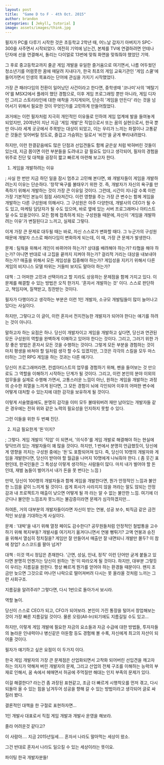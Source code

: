 ```yaml
---
layout: post
title:  "Game D to F - 4th Oct. 2015"
author: brandon
categories: [ Jekyll, tutorial ]
image: assets/images/think.jpg
---
```


필자가 PC를 다루기 시작한 것은 초등학교 2학년 때, 어느날 갑자기 아버지가 SPC-300을 사주면서 시작되었다. 여전히 기억에 남는건, 본체를 TV에 연결하려면 안테나 단자에 선을 연결해서, 돌리는 다이얼로 13번에 맞춰 화면을 맞춰줘야 했었던 기억. 

 그 후로 중고등학교까지 줄곧 게임 개발을 유일한 즐거움으로 여기면서, 나름 어두웠던 청소년기를 어렴풋한 꿈에 매달려 지내다가, 한국 최초의 게임 교육기관인 '게임 스쿨'에 들어가면서 인생의 목표라는 단어에 관심을 가지기 시작했었다. 

 

 가장 큰 패러다임의 전환이 일어났던 사건이라고 한다면, 중학생때 '코나미'사의 '메탈기어'를 MSX2에서 플레이 했던 경험으로,   이후 게임 프로그래밍 뿐만 아니라, 게임 디자인 그리고 스토리라인에 대한 애착을 가지게되어, 단순히 '게임을 만든다' 라는 것을 넘어서기 위해서 필요한 것이 무엇인가를 고민하게 만들어줬었다.



 과거에는 이런 필자처럼 지극히 개인적인 이유들로 인하여 게임 업계에 발을 들여놓게 되었지만, 20여년이 지난 지금 '게임 개발'은 직업으로서 또는 꿈의 실현으로서, 한국 뿐만 아니라 세계 곳곳에서 주목받는 대상이 되었고, 이는 우리가 느끼는 좌절이나 고통같은 것들은 잊어버릴 정도로, 즐겁고 가슴뛰는 일로서 '비전'을 굳게 뿌리내려왔다. 



 하지만, 이런 한결같음에도 많은 단점과 선입견들도 함께 굳은살 처럼 박혀버린 것들이 있는데, 지금 쯤이면 이런 부분들을 도려내고 갈 필요도 있다고 생각되어, 필자의 경험을 위주로 진단 및 대책을 굉장히 짧고 빠르게 마련해 보고자 한다.



 1. 게임을 개발하려는 이유

  ; 사실 한 번만 지금 하던 일을 잠시 멈추고 고민해 본다면, 왜 개발자들이 게임을 개발하려는지 이유는 단순하다. '창작'욕구를 불태우기 위한 것. 즉, 개발자가 자신의 욕구를 만족하기 위해서 개발하는 것이 가장 큰 이유일 것이다. 그런데, 시간이 지나갈 수록 이런 가장 기본적인 본능이 점점 사라져간다. 이런 영향을 주는 가장 큰 변수는 함께 게임을 개발하는 다른 구성원에 의해서다. 그 구성원은 아주 다양한데, 개발사의 CEO가 될 수도 있고, 마케팅 담당자가 될 수도 있으며, 바로 옆에 있는 서버 프로그래머나 아티스트 일 수도 있을것이다. 모든 함께 접촉하게 되는 구성원들 때문에, 자신이 '게임을 개발하려는 이유'가 변질된다고 느끼고, 실제로 그렇다.

 이게 가장 큰 문제로 대두될 때는 바로, 자신 스스로가 변화할 때다. 그 누군가의 구성원 때문에 개발자 스스로 패러다임이 변화하게 되는데, 이 때, 가장 큰 문제가 발생한다. 



 문제 : 팀웍을 위해서 개인이 바뀌어야 하는가? 상대를 배려해야 하는가? 타협을 해야 하는가? 아니면 반대로 내 고집을 끝까지 지켜야 하는가? 걸리적 거리는 대상을 내보내야 하는가? 매출을 위해서 모든 게임성을 집중해야 하는가? 게임성을 지키기 위해서 다른 게임의 비지니스 모델 따위는 거들떠 보지도 말아야 하는가? 



 대책 : 그 어떠한 고민과 선택이라고 할 지라도 상응하는 문제점을 함께 가지고 있다. 이 문제를 해결할 수 있는 방법은 오직 한가지. '혼자서 개발하는 것' 이다. 스스로 판단하고, 책임지며, 질책받고, 칭찬받는 것이다.



 필자가 다행이라고 생각하는 부분은 이런 1인 개발자, 소규모 개발팀들이 많이 늘어나고 있다는 사실이다.

 하지만, 그렇다고 이 글이, 이런 혼자서 전지전능한 개발자가 되어야 한다는 얘기를 하려는 것이 아니다.



 말하고자 하는 요점은 하나. 당신이 개발자이고 게임을 개발하고 싶다면, 당신과 연관된 모든 구성원의 역할을 완벽하게 이해하고 있어야 한다는 것이다. 그리고, 그러기 위한 가장 좋은 방법은 혼자서 모든 것을 수행하는 것이다. 그렇게 모든 부분을 경험하는 것이 마치 평생을 바쳐야 할 일처럼 생각 할 수도 있겠지만, 그것은 각각의 스킬을 모두 마스터하는 그런 RPG 게임을 하는 것과는 다른 얘기다.

 당신이 프로그래머라면, 컨셉아티스트의 업무를 경험하기 위해, 펜을 들어보는 것 만으로도 그 역할을 이해하기 시작하는 단계가 될 것이다. 그리고, 이런 본인의 분야 이외의 업무들을 실제로 수행해 가면서, 고통스러운 느낌이 아닌, 원하는 게임을 개발하는 과정의 순수한 희열을 느끼게 된다면, 그 모든 경험이 뇌에 각인되어 이후의 어떠한 변수에 어떻게 대처할 수 있는지에 대한 감각을 보유하게 될 것이다.



 이렇게 서술했음에도, 분명히 감각을 이미 모두 불태워버려 재만 남아있는 개발자들 같은 경우에는 전혀 위와 같은 노력의 필요성을 인지하지 못할 수 있다. 



 그런 이들을 위한 두 번째 진단.



 2. 지금 필요한게 '돈'이지?

 ; 그렇다. 게임 개발이 '직업' 이 되면서, '의식주'를 게임 개발로 해결해야 하는 현실에 맞닥뜨려 있는 개발자들이 꽤 많을 것이다. 하지만, 1 번에서 분명히 언급했듯이, 당신에게 영향을 끼치는 구성원 중에는 '돈'도 포함되어져 있다. 즉, 당신이 10명의 개발자와 게임을 개발한다면, 당신이 받아야 할 월급을 나머지 10명에게 나눠줘야 한다. ( 좀 웃긴 표현인데, 한국인들은 그 특성상 이렇게 생각하는 사람들이 많다. 마치 내가 벌어야 할 돈인데, 재벌 놈들이 벌어가서 내가 돈을 못 번다는 느낌 )

 만약, 당신이 100명의 개발자들과 함께 게임을 개발한다면, 뭔가 안정적인 느낌과 불안한 느낌을 같이 느끼게 될 것이다. 쉽게 회사가 사라지지 않을 꺼라는 말도 않되는 안정감과 내 프로젝트가 매출이 낮으면 어떻게 될 까 라는 알 수 없는 불안한 느낌. 여기에 더군다나 불안한 느낌조차 못느끼는 불감증이라면 문제가 심각하겠지만...



 하여튼, 거의 대부분의 개발자들이라면 자신이 받는 연봉, 성공 보수, 퇴직금 같은 금전적인 보상을 기대하는게 사실이다.

 

 문제 : '대박'을 내기 위해 열정 페이도 감수한다? 공무원들처럼 안정적인 철밥통을 고수하기 위해 복지부동? 개발사를 여기저기 옮겨다니면서 연봉 뻥튀기? 고액 연봉과 승진을 위해서 열심히 정치질을? 게임만 잘 만들어서 매출만 잘 내면되니 개발만 몰두? 이 참에 창업? 소스코드를 팔아 넘겨?



 대책 : 이것 역시 정답은 존재한다. '근면, 성실, 인내, 정직' 이런 단어만 굳게 붙들고 있다면 분명히 언젠가는 당신이 원하는 '돈'이 따라오게 될 것이다. 하지만, 대부분 그렇듯이 우리는 지름길을 원한다. 항상 빠르게 뭔가를 얻어야 하는 환경들 때문이다. 왠지 조금만 늦으면 그것으로 머나먼 나락으로 떨어져버려 다시는 못 올라올 것처럼 느끼는 그런 사회구조.



 지름길을 알려주랴? 그렇다면, 다시 1번으로 돌아가서 보시라.



 역할 놀이. 

 당신이 스스로 CEO가 되고, CFO가 되어보라. 본인이 가진 통장을 털어서 창업해보는 것이 가장 빠른 지름길일 것이다. 물론 오링(All-In)되기에도 지름길일 수도 있고...



 하지만, 이렇게 게임 개발에 필요한 자금의 요소들과 자금 수급에 대한 방법들, 투자자들의 놀라운 인내력이나 병신같은 아둔함 등도 경험해 볼 수록, 자신에게 최고의 자산이 되어줄 것이다.



 필자가 얘기하고 싶은 요점이 이 두가지 이다.



 한국 게임 개발자의 가장 큰 문제점은 산업화되면서 고착화 되어버린 선입견을 깨고자 하는 의지가 약해져 버린 개발자의 문제, 그리고 산업의 전체 구조를 이해하는 능력의 부재로 인해서, 꿈 속에서 헤매면서 허공에 주먹질만 해대는 인지 부족의 문제가 있다.



 이걸 해결한다? 라는건 좀 과장된 표현같고, 조금 더 빠르게 시행착오를 먼저 겪고, 다시 되돌아 올 수 있는 힘을 남겨두어 성공을 향해 갈 수 있는 방법이라고 생각되어 글로 싸질러 봤다.



 결론적인 대책을 한 구절로 표현하자면...



 1인 개발사 대표로서 직접 게임 개발과 개발사 운영을 해보라.



 졸라 어려운것 같다고? 



 이 사람아.... 지금 2015년일세.... 혼자서 나라도 말아먹는 세상이 왔소.



 그건 반대로 혼자서 나라도 일으킬 수 있는 세상이라는 뜻이요.



 파이팅 한국 개발자분들!


